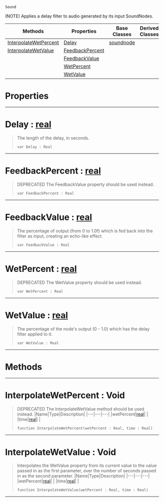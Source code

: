  `Sound`

(NOTE) Applies a delay filter to audio generated by its input SoundNodes.

|Methods|Properties|Base Classes|Derived Classes|
|---|---|---|---|
|[ InterpolateWetPercent](https://github.com/PlasmaEngine/PlasmaDocs/blob/master/code_reference/class_reference/delaynode.markdown#interpolatewetpercent-vo)|[ Delay](https://github.com/PlasmaEngine/PlasmaDocs/blob/master/code_reference/class_reference/delaynode.markdown#delay-plasma-engine-docume)|[soundnode](https://github.com/PlasmaEngine/PlasmaDocs/blob/master/code_reference/class_reference/soundnode.markdown)| |
|[ InterpolateWetValue](https://github.com/PlasmaEngine/PlasmaDocs/blob/master/code_reference/class_reference/delaynode.markdown#interpolatewetvalue-void)|[ FeedbackPercent](https://github.com/PlasmaEngine/PlasmaDocs/blob/master/code_reference/class_reference/delaynode.markdown#feedbackpercent-plasma-eng)| | |
| |[ FeedbackValue](https://github.com/PlasmaEngine/PlasmaDocs/blob/master/code_reference/class_reference/delaynode.markdown#feedbackvalue-plasma-engin)| | |
| |[ WetPercent](https://github.com/PlasmaEngine/PlasmaDocs/blob/master/code_reference/class_reference/delaynode.markdown#wetpercent-plasma-engine-d)| | |
| |[ WetValue](https://github.com/PlasmaEngine/PlasmaDocs/blob/master/code_reference/class_reference/delaynode.markdown#wetvalue-plasma-engine-doc)| | |


 #  Properties


---  
 #  Delay : [real](https://github.com/PlasmaEngine/PlasmaDocs/blob/master/code_reference/lightning_base_types/real.markdown)

> The length of the delay, in seconds.
> ``` lang=cpp, name=Lightning
> var Delay : Real


---  
 #  FeedbackPercent : [real](https://github.com/PlasmaEngine/PlasmaDocs/blob/master/code_reference/lightning_base_types/real.markdown)

> DEPRECATED The FeedbackValue property should be used instead.
> ``` lang=cpp, name=Lightning
> var FeedbackPercent : Real


---  
 #  FeedbackValue : [real](https://github.com/PlasmaEngine/PlasmaDocs/blob/master/code_reference/lightning_base_types/real.markdown)

> The percentage of output (from 0 to 1.0f) which is fed back into the filter as input, creating an echo-like effect.
> ``` lang=cpp, name=Lightning
> var FeedbackValue : Real


---  
 #  WetPercent : [real](https://github.com/PlasmaEngine/PlasmaDocs/blob/master/code_reference/lightning_base_types/real.markdown)

> DEPRECATED The WetValue property should be used instead.
> ``` lang=cpp, name=Lightning
> var WetPercent : Real


---  
 #  WetValue : [real](https://github.com/PlasmaEngine/PlasmaDocs/blob/master/code_reference/lightning_base_types/real.markdown)

> The percentage of the node's output (0 - 1.0) which has the delay filter applied to it.
> ``` lang=cpp, name=Lightning
> var WetValue : Real


---  
 #  Methods


---  
 #  InterpolateWetPercent : Void

> DEPRECATED The InterpolateWetValue method should be used instead.
> |Name|Type|Description|
> |---|---|---|
> |wetPercent|[real](https://github.com/PlasmaEngine/PlasmaDocs/blob/master/code_reference/lightning_base_types/real.markdown)| |
> |time|[real](https://github.com/PlasmaEngine/PlasmaDocs/blob/master/code_reference/lightning_base_types/real.markdown)| |
> ``` lang=cpp, name=Lightning
> function InterpolateWetPercent(wetPercent : Real, time : Real)
> ``` 


---  
 #  InterpolateWetValue : Void

> Interpolates the WetValue property from its current value to the value passed in as the first parameter, over the number of seconds passed in as the second parameter.
> |Name|Type|Description|
> |---|---|---|
> |wetPercent|[real](https://github.com/PlasmaEngine/PlasmaDocs/blob/master/code_reference/lightning_base_types/real.markdown)| |
> |time|[real](https://github.com/PlasmaEngine/PlasmaDocs/blob/master/code_reference/lightning_base_types/real.markdown)| |
> ``` lang=cpp, name=Lightning
> function InterpolateWetValue(wetPercent : Real, time : Real)
> ``` 


---  
 

 